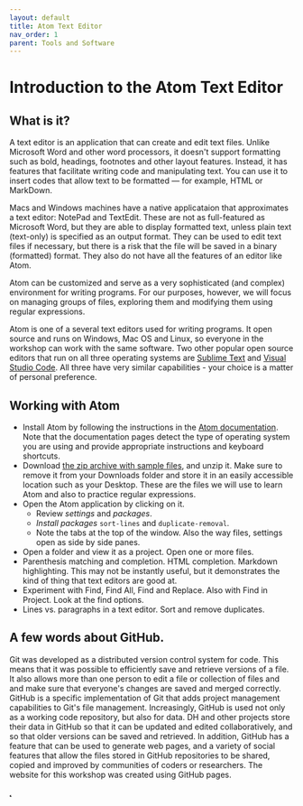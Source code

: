 ```yaml
---
layout: default
title: Atom Text Editor
nav_order: 1
parent: Tools and Software
---
```


# Introduction to the Atom Text Editor

## What is it?

A text editor is an application that can create and edit text files. Unlike Microsoft Word and other word processors, it doesn't support formatting such as bold, headings, footnotes and other layout features. Instead, it has features that facilitate writing code and manipulating text. You can use it to insert codes that allow text to be formatted — for example, HTML or MarkDown.

Macs and Windows machines have a native applicataion that approximates a text editor: NotePad and TextEdit. These are not as full-featured as Microsoft Word, but they are able to display formatted text, unless plain text (text-only) is specified as an output format. They can be used to edit text files if necessary, but there is a risk that the file will be saved in a binary (formatted) format. They also do not have all the features of an editor like Atom.

Atom can be customized and serve as a very sophisticated (and complex) environment for writing programs. For our purposes, however, we will focus on managing groups of files, exploring them and modifying them using regular expressions.

Atom is one of a several text editors used for writing programs. It open source and runs on Windows, Mac OS and Linux, so everyone in the workshop can work with the same software. Two other popular open source editors that run on all three operating systems are [Sublime Text](https://www.sublimetext.com/) and [Visual Studio Code](https://code.visualstudio.com/). All three have very similar capabilities - your choice is a matter of personal preference.

## Working with Atom
* Install Atom by following the instructions in the [Atom documentation](https://flight-manual.atom.io/). Note that the documentation pages detect the type of operating system you are using and provide appropriate instructions and keyboard shortcuts.
* Download [the zip archive with sample files](), and unzip it. Make sure to remove it from your Downloads folder and store it in an easily accessible location such as your Desktop. These are the files we will use to learn Atom and also to practice regular expressions.
* Open the Atom application by clicking on it.
    * Review *settings* and *packages*.
    * *Install packages* `sort-lines` and `duplicate-removal`.
    * Note the tabs at the top of the window. Also the way files, settings open as side by side panes.
* Open a folder and view it as a project.  Open one or more files.
* Parenthesis matching and completion. HTML completion. Markdown highlighting. This may not be instantly useful, but it demonstrates the kind of thing that text editors are good at.
* Experiment with Find, Find All, Find and Replace. Also with Find in Project. Look at the find options.
* Lines vs. paragraphs in a text editor. Sort and remove duplicates.

## A few words about GitHub.
Git was developed as a distributed version control system for code. This means that it was possible to efficiently save and retrieve versions of a file. It also allows more than one person to edit a file or collection of files and and make sure that everyone's changes are saved and merged correctly. GitHub is a specific implementation of Git that adds project management capabilities to Git's file management. Increasingly, GitHub is used not only as a working code repository, but also for data. DH and other projects store their data in GitHub so that it can be updated and edited collaboratively, and so that older versions can be saved and retrieved. In addition, GitHub has a feature that can be used to generate web pages, and a variety of social features that allow the files stored in GitHub repositories to be shared, copied and improved by communities of coders or researchers. The website for this workshop was created using GitHub pages.


̨̨̨




<br/>
